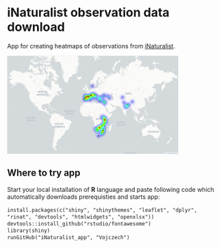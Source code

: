 # iNaturalist observation data download
App for creating heatmaps of observations from [iNaturalist](https://www.inaturalist.org/).

<div float="right">
    <img src="/Gyps_map_readme.png?raw=true" width="400px"</img> 
</div>

## Where to try app

Start your local installation of **R** language and paste following code which automatically downloads prerequisties and starts app:


```
install.packages(c("shiny", "shinythemes", "leaflet", "dplyr", "rinat", "devtools", "htmlwidgets", "openxlsx"))
devtools::install_github("rstudio/fontawesome")
library(shiny)
runGitHub("iNaturalist_app", "Vojczech") 
```